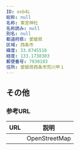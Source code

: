 ```yaml
---
ID: oxb4L
総称: null
名称: 東宮神社
名称読み: null
別名: null
都道府県: 愛媛県
区域: 西条市
緯度: 33.8745516
経度: 133.1738303
郵便番号: 7930103
住所: 愛媛県西条市荒川甲１
---
```


## その他

### 参考URL

| URL | 説明          |
| --- | ------------- |
|     | OpenStreetMap |
